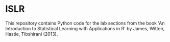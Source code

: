 # ISLR
This repository contains Python code for the lab sections from the book 'An Introduction to Statistical Learning with Applications in R' by James, Witten, Hastie, Tibshirani (2013).
